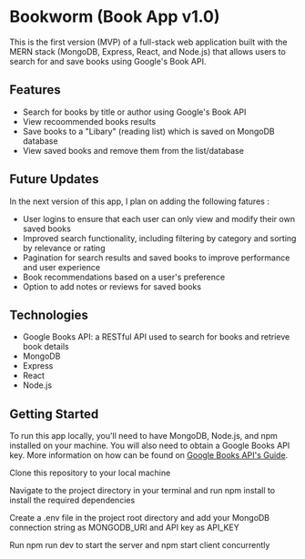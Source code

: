 # Bookworm (Book App v1.0)

This is the first version (MVP) of a full-stack web application built with the MERN stack (MongoDB, Express, React, and Node.js) that allows users to search for and save books using Google's Book API.

## Features

 - Search for books by title or author using Google's Book API
- View recoommended books results
- Save books to a "Libary" (reading list) which is saved on MongoDB database
- View saved books and remove them from the list/database

## Future Updates

In the next version of this app, I plan on adding the following fatures
:

 - User logins to ensure that each user can only view and modify their own saved books
 - Improved search functionality, including filtering by category and sorting by relevance or rating
 - Pagination for search results and saved books to improve performance and user experience
 - Book recommendations based on a user's preference
 - Option to add notes or reviews for saved books


## Technologies

- Google Books API: a RESTful API used to search for books and retrieve book details
 - MongoDB
 - Express
 - React
 - Node.js

 ## Getting Started

To run this app locally, you'll need to have MongoDB, Node.js, and npm installed on your machine. You will also need to obtain a Google Books API key. More information on how can be found on [Google Books API's Guide](https://developers.google.com/books/docs/overview).

Clone this repository to your local machine

Navigate to the project directory in your terminal and run npm install to install the required dependencies

Create a .env file in the project root directory and add your MongoDB connection string as MONGODB_URI and API key as API_KEY

Run npm run dev to start the server and npm start client concurrently
